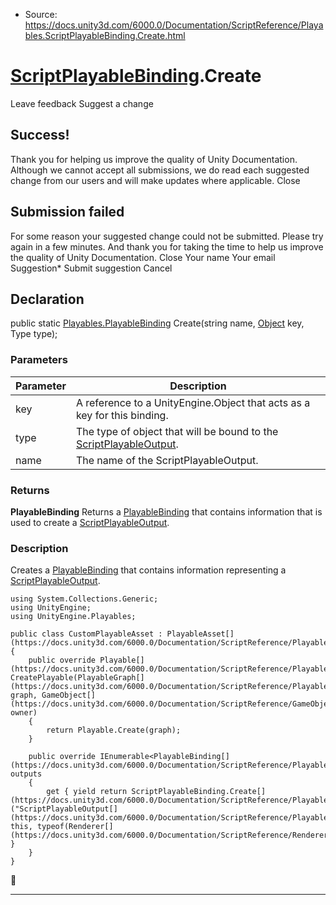 * Source: https://docs.unity3d.com/6000.0/Documentation/ScriptReference/Playables.ScriptPlayableBinding.Create.html

#  [ScriptPlayableBinding](https://docs.unity3d.com/6000.0/Documentation/ScriptReference/Playables.ScriptPlayableBinding.html).Create
Leave feedback
Suggest a change
## Success!
Thank you for helping us improve the quality of Unity Documentation. Although we cannot accept all submissions, we do read each suggested change from our users and will make updates where applicable.
Close
## Submission failed
For some reason your suggested change could not be submitted. Please <a>try again</a> in a few minutes. And thank you for taking the time to help us improve the quality of Unity Documentation.
Close
Your name Your email Suggestion* Submit suggestion
Cancel
## Declaration
public static [Playables.PlayableBinding](https://docs.unity3d.com/6000.0/Documentation/ScriptReference/Playables.PlayableBinding.html) Create(string name, [Object](https://docs.unity3d.com/6000.0/Documentation/ScriptReference/Object.html) key, Type type); 
### Parameters
Parameter | Description  
---|---  
key | A reference to a UnityEngine.Object that acts as a key for this binding.  
type | The type of object that will be bound to the [ScriptPlayableOutput](https://docs.unity3d.com/6000.0/Documentation/ScriptReference/Playables.ScriptPlayableOutput.html).  
name | The name of the ScriptPlayableOutput.  
### Returns
**PlayableBinding** Returns a [PlayableBinding](https://docs.unity3d.com/6000.0/Documentation/ScriptReference/Playables.PlayableBinding.html) that contains information that is used to create a [ScriptPlayableOutput](https://docs.unity3d.com/6000.0/Documentation/ScriptReference/Playables.ScriptPlayableOutput.html). 
### Description
Creates a [PlayableBinding](https://docs.unity3d.com/6000.0/Documentation/ScriptReference/Playables.PlayableBinding.html) that contains information representing a [ScriptPlayableOutput](https://docs.unity3d.com/6000.0/Documentation/ScriptReference/Playables.ScriptPlayableOutput.html).
```
using System.Collections.Generic;
using UnityEngine;
using UnityEngine.Playables;  
  
public class CustomPlayableAsset : PlayableAsset[](https://docs.unity3d.com/6000.0/Documentation/ScriptReference/Playables.PlayableAsset.html)
{
    public override Playable[](https://docs.unity3d.com/6000.0/Documentation/ScriptReference/Playables.Playable.html) CreatePlayable(PlayableGraph[](https://docs.unity3d.com/6000.0/Documentation/ScriptReference/Playables.PlayableGraph.html) graph, GameObject[](https://docs.unity3d.com/6000.0/Documentation/ScriptReference/GameObject.html) owner)
    {
        return Playable.Create(graph);
    }  
  
    public override IEnumerable<PlayableBinding[](https://docs.unity3d.com/6000.0/Documentation/ScriptReference/Playables.PlayableBinding.html)> outputs
    {
        get { yield return ScriptPlayableBinding.Create[](https://docs.unity3d.com/6000.0/Documentation/ScriptReference/Playables.ScriptPlayableBinding.Create.html)("ScriptPlayableOutput[](https://docs.unity3d.com/6000.0/Documentation/ScriptReference/Playables.ScriptPlayableOutput.html)", this, typeof(Renderer[](https://docs.unity3d.com/6000.0/Documentation/ScriptReference/Renderer.html))); }
    }
}

```

* * *
